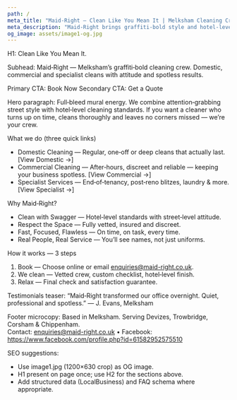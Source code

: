```yaml
---
path: /
meta_title: "Maid‑Right — Clean Like You Mean It | Melksham Cleaning Crew"
meta_description: "Maid‑Right brings graffiti‑bold style and hotel‑level cleaning to Melksham. Domestic, commercial and specialist cleans — book online or email enquiries@maid-right.co.uk."
og_image: assets/image1-og.jpg
---
```


H1: Clean Like You Mean It.

Subhead:
Maid‑Right — Melksham’s graffiti‑bold cleaning crew. Domestic, commercial and specialist cleans with attitude and spotless results.

Primary CTA: Book Now
Secondary CTA: Get a Quote

Hero paragraph:
Full‑bleed mural energy. We combine attention‑grabbing street style with hotel‑level cleaning standards. If you want a cleaner who turns up on time, cleans thoroughly and leaves no corners missed — we’re your crew.

What we do (three quick links)
- Domestic Cleaning — Regular, one‑off or deep cleans that actually last. [View Domestic →]
- Commercial Cleaning — After‑hours, discreet and reliable — keeping your business spotless. [View Commercial →]
- Specialist Services — End‑of‑tenancy, post‑reno blitzes, laundry & more. [View Specialist →]

Why Maid‑Right?
- Clean with Swagger — Hotel‑level standards with street‑level attitude.
- Respect the Space — Fully vetted, insured and discreet.
- Fast, Focused, Flawless — On time, on task, every time.
- Real People, Real Service — You’ll see names, not just uniforms.

How it works — 3 steps
1) Book — Choose online or email enquiries@maid-right.co.uk.  
2) We clean — Vetted crew, custom checklist, hotel‑level finish.  
3) Relax — Final check and satisfaction guarantee.

Testimonials teaser:
“Maid‑Right transformed our office overnight. Quiet, professional and spotless.” — J. Evans, Melksham

Footer microcopy:
Based in Melksham. Serving Devizes, Trowbridge, Corsham & Chippenham.  
Contact: enquiries@maid-right.co.uk • Facebook: https://www.facebook.com/profile.php?id=61582952575510

SEO suggestions:
- Use image1.jpg (1200×630 crop) as OG image.
- H1 present on page once; use H2 for the sections above.
- Add structured data (LocalBusiness) and FAQ schema where appropriate.